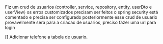 Fiz um crud de usuarios (controller, service, repository, entity, userDto e userView)
os erros customizados precisam ser feitos
o spring security está comentado e precisa ser configurado posteriormente
esse crud de usuario provavelmente sera para a criacao de usuarios, preciso fazer uma url para login





[] Adicionar telefone a tabela de usuario.
